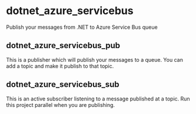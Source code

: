 # dotnet_azure_servicebus
Publish your messages from .NET to Azure Service Bus queue

## dotnet_azure_servicebus_pub
This is a publisher which will publish your messages to a queue. You can add a topic and make it publish to that topic.

## dotnet_azure_servicebus_sub
This is an active subscriber listening to a message published at a topic. Run this project parallel when you are publishing.
